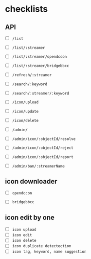 # checklists


## API

- [ ] `/list`
- [ ] `/list/:streamer`
- [ ] `/list/:streamer/opendccon`
- [ ] `/list/:streamer/bridgebbcc`
- [ ] `/refresh/:streamer`
- [ ] `/search/:keyword`
- [ ] `/search/:streamer/:keyword`
- [ ] `/icon/upload`
- [ ] `/icon/update`
- [ ] `/icon/delete`
- [ ] `/admin/`
- [ ] `/admin/icon/:objectId/resolve`
- [ ] `/admin/icon/:objectId/reject`
- [ ] `/admin/icon/:objectId/report`
- [ ] `/admin/ban/:streamerName`


## icon downloader
- [ ] `opendccon`
- [ ] `bridgebbcc`


## icon edit by one
- [ ] `icon upload`
- [ ] `icon edit`
- [ ] `icon delete`
- [ ] `icon duplicate detectection`
- [ ] `icon tag, keyword, name suggestion`
